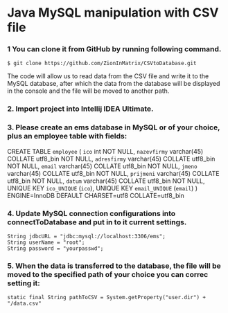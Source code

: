 # Java MySQL manipulation with CSV file

### 1 You can clone it from GitHub by running following command.

```
$ git clone https://github.com/ZionInMatrix/CSVtoDatabase.git
```
The code will allow us to read data from the CSV file and write it to the MySQL database, after which the data from the database will be displayed in the console and the file will be moved to another path.

### 2. Import project into Intellij IDEA Ultimate.

### 3. Please create an ems database in MySQL or of your choice, plus an employee table with fields: 

CREATE TABLE `employee` (
  `ico` int NOT NULL,
  `nazevfirmy` varchar(45) COLLATE utf8_bin NOT NULL,
  `adresfirmy` varchar(45) COLLATE utf8_bin NOT NULL,
  `email` varchar(45) COLLATE utf8_bin NOT NULL,
  `jmeno` varchar(45) COLLATE utf8_bin NOT NULL,
  `prijmeni` varchar(45) COLLATE utf8_bin NOT NULL,
  `datum` varchar(45) COLLATE utf8_bin NOT NULL,
  UNIQUE KEY `ico_UNIQUE` (`ico`),
  UNIQUE KEY `email_UNIQUE` (`email`)
) ENGINE=InnoDB DEFAULT CHARSET=utf8 COLLATE=utf8_bin

### 4. Update MySQL connection configurations into connectToDatabase and put in to it current settings.

```
String jdbcURL = "jdbc:mysql://localhost:3306/ems";
String userName = "root";
String password = "yourpasswd";
```

### 5. When the data is transferred to the database, the file will be moved to the specified path of your choice you can correc setting it:

```
static final String pathToCSV = System.getProperty("user.dir") + "/data.csv"
```

